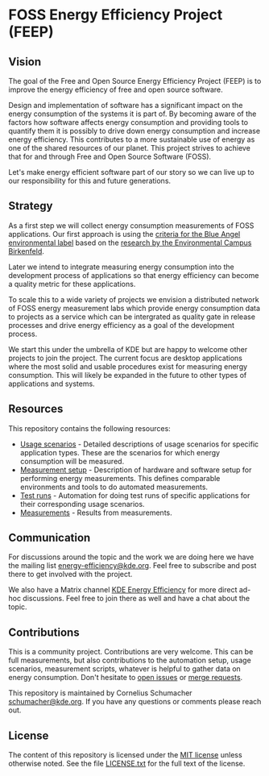 # FOSS Energy Efficiency Project (FEEP)

## Vision

The goal of the Free and Open Source Energy Efficiency Project (FEEP) is to improve the energy efficiency of free and open source software.

Design and implementation of software has a significant impact on the energy consumption of the systems it is part of. By becoming aware of the factors how software affects energy consumption and providing tools to quantify them it is possibly to drive down energy consumption and increase energy efficiency. This contributes to a more sustainable use of energy as one of the shared resources of our planet. This project strives to achieve that for and through Free and Open Source Software (FOSS).

Let's make energy efficient software part of our story so we can live up to our responsibility for this and future generations.

## Strategy

As a first step we will collect energy consumption measurements of FOSS applications. Our first approach is using the [criteria for the Blue Angel environmental label](https://produktinfo.blauer-engel.de/uploads/criteriafile/en/DE-UZ%20215-202001-en-Criteria-2020-02-13.pdf) based on the [research by the Environmental Campus Birkenfeld](https://www.umwelt-campus.de/en/research/projekte/green-software-engineering/projects/ufoplan-ssd-2015).

Later we intend to integrate measuring energy consumption into the development process of applications so that energy efficiency can become a quality metric for these applications.

To scale this to a wide variety of projects we envision a distributed network of FOSS energy measurement labs which provide energy consumption data to projects as a service which can be intergrated as quality gate in release processes and drive energy efficiency as a goal of the development process.

We start this under the umbrella of KDE but are happy to welcome other projects to join the project. The current focus are desktop applications where the most solid and usable procedures exist for measuring energy consumption. This will likely be expanded in the future to other types of applications and systems.

## Resources

This repository contains the following resources:

* [Usage scenarios](usage_scenarios) - Detailed descriptions of usage scenarios for specific application types. These are the scenarios for which energy consumption will be measured.
* [Measurement setup](measurement_setup.md) - Description of hardware and software setup for performing energy measurements. This defines comparable environments and tools to do automated measurements.
* [Test runs](test_runs) - Automation for doing test runs of specific applications for their corresponding usage scenarios.
* [Measurements](measurements) - Results from measurements.

## Communication

For discussions around the topic and the work we are doing here we have the mailing list [energy-efficiency@kde.org](https://mail.kde.org/cgi-bin/mailman/listinfo/energy-efficiency). Feel free to subscribe and post there to get involved with the project.

We also have a Matrix channel [KDE Energy Efficiency](https://webchat.kde.org/#/room/#energy-efficiency:kde.org) for more direct ad-hoc discussions. Feel free to join there as well and have a chat about the topic.

## Contributions

This is a community project. Contributions are very welcome. This can be full measurements, but also contributions to the automation setup, usage scenarios, measurement scripts, whatever is helpful to gather data on energy consumption. Don't hesitate to [open issues](https://invent.kde.org/cschumac/feep/-/issues/new) or [merge requests](https://invent.kde.org/cschumac/feep/-/merge_requests/new).

This repository is maintained by Cornelius Schumacher <schumacher@kde.org>. If you have any questions or comments please reach out.

## License

The content of this repository is licensed under the [MIT license](https://opensource.org/licenses/MIT) unless otherwise noted. See the file [LICENSE.txt](LICENSE.txt) for the full text of the license.
